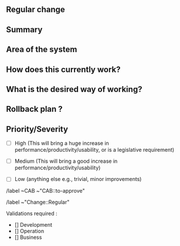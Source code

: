 ## Regular change
<!-- Regular change, to be approved by the CAB before applying. -->

<!-- Severity : choose one -->
<!-- /label ~"Severity::1-Critical" --> 
<!-- /label ~"Severity::2-Major" -->
<!-- /label ~"Severity::3-Moderate" -->
<!-- /label ~"Severity::4-Minor" -->
<!-- /label ~"Severity::5-Cosmetic" -->

## Summary
<!-- Outline the issue being faced, and why this required a change !-->

## Area of the system
<!-- This might only be one part, but may involve multiple sections !-->

## How does this currently work?
<!-- the current process, and any associated business rules !-->

## What is the desired way of working?
<!-- after the change, what should the process be, and what should the business rules be !-->

## Rollback plan ?
<!-- describe how to rollback the change in case the expected change is not working -->

## Priority/Severity
<!-- Delete as appropriate. The priority and severity assigned may be different to this !-->
- [ ] High (This will bring a huge increase in performance/productivity/usability, or is a legislative requirement)
- [ ] Medium (This will bring a good increase in performance/productivity/usability)
- [ ] Low (anything else e.g., trivial, minor improvements)



<!-- METADATA for project management, please leave the following lines -->
<!-- Regular change, to be approved by the CAB before applying. -->
<!-- labels for gitlab CAB issues Board -->
/label ~CAB ~"CAB::to-approve"
<!-- identify the kind of change -->
/label ~"Change::Regular" 

<!-- Validators : please fill with your gitlab user @handle -->
Validations required :
- [] Development
- [] Operation
- [] Business

<!-- METADATA - end -->
